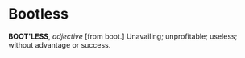 # Bootless

**BOOT'LESS**, _adjective_ \[from boot.\] Unavailing; unprofitable; useless; without advantage or success.